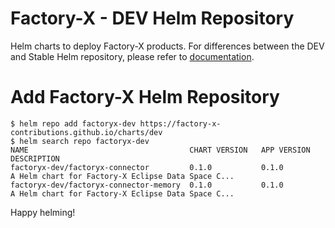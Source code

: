 # Factory-X - DEV Helm Repository

Helm charts to deploy Factory-X products. For differences between the DEV and Stable Helm repository, please refer
to [documentation](../README.md#availability).

# Add Factory-X Helm Repository

```shell
$ helm repo add factoryx-dev https://factory-x-contributions.github.io/charts/dev
$ helm search repo factoryx-dev
NAME                                    CHART VERSION   APP VERSION     DESCRIPTION
factoryx-dev/factoryx-connector         0.1.0           0.1.0           A Helm chart for Factory-X Eclipse Data Space C...
factoryx-dev/factoryx-connector-memory  0.1.0           0.1.0           A Helm chart for Factory-X Eclipse Data Space C...
```

Happy helming!
